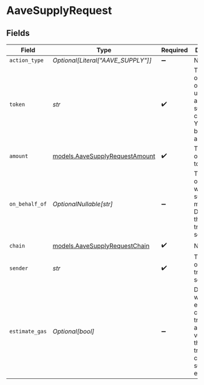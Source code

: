 # AaveSupplyRequest


## Fields

| Field                                                                                                                        | Type                                                                                                                         | Required                                                                                                                     | Description                                                                                                                  | Example                                                                                                                      |
| ---------------------------------------------------------------------------------------------------------------------------- | ---------------------------------------------------------------------------------------------------------------------------- | ---------------------------------------------------------------------------------------------------------------------------- | ---------------------------------------------------------------------------------------------------------------------------- | ---------------------------------------------------------------------------------------------------------------------------- |
| `action_type`                                                                                                                | *Optional[Literal["AAVE_SUPPLY"]]*                                                                                           | :heavy_minus_sign:                                                                                                           | N/A                                                                                                                          |                                                                                                                              |
| `token`                                                                                                                      | *str*                                                                                                                        | :heavy_check_mark:                                                                                                           | The symbol or address of the underlying asset to supply as collateral. You can borrow against it..                           | WETH                                                                                                                         |
| `amount`                                                                                                                     | [models.AaveSupplyRequestAmount](../models/aavesupplyrequestamount.md)                                                       | :heavy_check_mark:                                                                                                           | The amount of the asset to supply                                                                                            | 1.5                                                                                                                          |
| `on_behalf_of`                                                                                                               | *OptionalNullable[str]*                                                                                                      | :heavy_minus_sign:                                                                                                           | The address on behalf of whom the supply is made. Defaults to the transaction sender.                                        |                                                                                                                              |
| `chain`                                                                                                                      | [models.AaveSupplyRequestChain](../models/aavesupplyrequestchain.md)                                                         | :heavy_check_mark:                                                                                                           | N/A                                                                                                                          |                                                                                                                              |
| `sender`                                                                                                                     | *str*                                                                                                                        | :heavy_check_mark:                                                                                                           | The address of the transaction sender.                                                                                       | 0x29F20a192328eF1aD35e1564aBFf4Be9C5ce5f7B                                                                                   |
| `estimate_gas`                                                                                                               | *Optional[bool]*                                                                                                             | :heavy_minus_sign:                                                                                                           | Determines whether to estimate gas costs for transactions, also verifying that the transaction can be successfully executed. |                                                                                                                              |